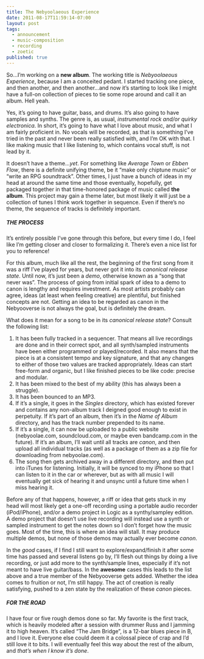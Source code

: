 ```yaml
---
title: The Nebyoolaeous Experience
date: 2011-08-17T11:59:14-07:00
layout: post
tags:
  - announcement
  - music-composition
  - recording
  - zoetic
published: true
---
```


So&#8230;I&#8217;m working on a **new album**. The working title is _Nebyoolaeous Experience_, because I am a conceited pedant. I started tracking one piece, and then another, and then another&#8230;and now it&#8217;s starting to look like I might have a full-on collection of pieces to tie some rope around and call it an album. Hell yeah.

<!--more-->

Yes, it&#8217;s going to have guitar, bass, and drums. It&#8217;s also going to have samples and synths. The genre is, as usual, _instrumental rock and/or quirky electronica_. In short, it&#8217;s going to have what I love about music, and what I am fairly proficient in. No vocals will be recorded, as that is something I&#8217;ve tried in the past and never been really satisfied with, and I&#8217;m OK with that. I like making music that I like listening to, which contains vocal stuff, is not lead by it.

It doesn&#8217;t have a theme&#8230;_yet_. For something like _Average Town_ or _Ebben Flow_, there is a definite unifying theme, be it &#8220;make only chiptune music&#8221; or &#8220;write an RPG soundtrack&#8221;. Other times, I just have a bunch of ideas in my head at around the same time and those eventually, hopefully, get packaged together in that time-honored package of music called **the album**. This project may gain a theme later, but most likely it will just be a collection of tunes I think work together in sequence. Even if there&#8217;s no theme, the sequence of tracks is definitely important.

##### THE PROCESS

It&#8217;s entirely possible I&#8217;ve gone through this before, but every time I do, I feel like I&#8217;m getting closer and closer to formalizing it. There&#8217;s even a nice list for you to reference!

For this album, much like all the rest, the beginning of the first song from it was a riff I&#8217;ve played for years, but never got it into its _canonical release state_. Until now, it&#8217;s just been a _demo_, otherwise known as a &#8220;song that never was&#8221;. The process of going from initial spark of idea to a demo to canon is lengthy and requires investment. As most artists probably can agree, ideas (at least when feeling creative) are plentiful, but finished concepts are not. Getting an idea to be regarded as canon in the Nebyooverse is not always the goal, but is definitely the dream.

What does it mean for a song to be in its _canonical release state_? Consult the following list:

  1. It has been fully tracked in a sequencer. That means all live recordings are done and in their correct spot, and all synth/sampled instruments have been either programmed or played/recorded. It also means that the piece is at a consistent tempo and key signature, and that any changes to either of those two values are tracked appropriately. Ideas can start free-form and organic, but I like finished pieces to be like code: precise and modular.
  2. It has been mixed to the best of my ability (this has always been a struggle).
  3. It has been bounced to an MP3.
  4. If it&#8217;s a single, it goes in the _Singles_ directory, which has existed forever and contains any non-album track I deigned good enough to exist in perpetuity. If it&#8217;s part of an album, then it&#8217;s in the _Name of Album_ directory, and has the track number prepended to its name.
  5. If it&#8217;s a single, it can now be uploaded to a public website (nebyoolae.com, soundcloud.com, or maybe even bandcamp.com in the future). If it&#8217;s an album, I&#8217;ll wait until all tracks are _canon_, and then upload all individual tracks (as well as a package of them as a zip file for downloading from nebyoolae.com).
  6. The song then gets archived away in a different directory, and then put into iTunes for listening. Initially, it will be synced to my iPhone so that I can listen to it in the car or wherever, but as with all music I will eventually get sick of hearing it and unsync until a future time when I miss hearing it.

Before any of that happens, however, a riff or idea that gets stuck in my head will most likely get a one-off recording using a portable audio recorder (iPod/iPhone), and/or a demo project in Logic as a synthy/sampley edition. A demo project that doesn&#8217;t use live recording will instead use a synth or sampled instrument to get the notes down so I don&#8217;t forget how the music goes. Most of the time, this is where an idea will stall. It may produce multiple demos, but none of those demos may actually ever become _canon_.

In the _good_ cases, if I find I still want to explore/expand/finish it after some time has passed and several listens go by, I&#8217;ll flesh out things by doing a live recording, or just add more to the synth/sample lines, especially if it&#8217;s not meant to have live guitar/bass. In the **awesome** cases this leads to the list above and a true member of the Nebyooverse gets added. Whether the idea comes to fruition or not, I&#8217;m still happy. The act of creation is really satisfying, pushed to a zen state by the realization of these _canon_ pieces.

##### FOR THE ROAD

I have four or five rough demos done so far. My favorite is the first track, which is heavily modeled after a session with drummer Russ and I jamming it to high heaven. It&#8217;s called &#8220;The Jam Bridge&#8221;, is a 12-bar blues piece in B, and I love it. Everyone else could deem it a colossal piece of crap and I&#8217;d still love it to bits. I will eventually feel this way about the rest of the album, and _that&#8217;s when I know it&#8217;s done_.
